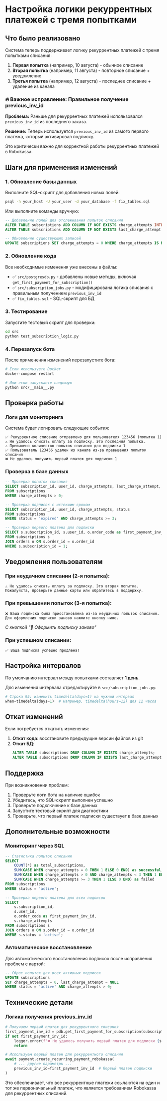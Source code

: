 # Настройка логики рекуррентных платежей с тремя попытками

## Что было реализовано

Система теперь поддерживает логику рекуррентных платежей с тремя попытками списания:

1. **Первая попытка** (например, 10 августа) - обычное списание
2. **Вторая попытка** (например, 11 августа) - повторное списание + уведомление
3. **Третья попытка** (например, 12 августа) - последнее списание + удаление из канала

### 🔥 Важное исправление: Правильное получение previous_inv_id

**Проблема:** Раньше для рекуррентных платежей использовался `previous_inv_id` из последнего заказа.

**Решение:** Теперь используется `previous_inv_id` из самого первого платежа, который активировал подписку.

Это критически важно для корректной работы рекуррентных платежей в Robokassa.

## Шаги для применения изменений

### 1. Обновление базы данных

Выполните SQL-скрипт для добавления новых полей:

```bash
psql -h your_host -U your_user -d your_database -f fix_tables.sql
```

Или выполните команды вручную:

```sql
-- Добавление полей для отслеживания попыток списания
ALTER TABLE subscriptions ADD COLUMN IF NOT EXISTS charge_attempts INTEGER DEFAULT 0;
ALTER TABLE subscriptions ADD COLUMN IF NOT EXISTS last_charge_attempt TIMESTAMPTZ;

-- Обновление существующих записей
UPDATE subscriptions SET charge_attempts = 0 WHERE charge_attempts IS NULL;
```

### 2. Обновление кода

Все необходимые изменения уже внесены в файлы:

- ✅ `src/postgresdb.py` - добавлены новые методы, включая `get_first_payment_for_subscription()`
- ✅ `src/subscription_jobs.py` - модифицирована логика списания с правильным получением `previous_inv_id`
- ✅ `fix_tables.sql` - SQL-скрипт для БД

### 3. Тестирование

Запустите тестовый скрипт для проверки:

```bash
cd src
python test_subscription_logic.py
```

### 4. Перезапуск бота

После применения изменений перезапустите бота:

```bash
# Если используете Docker
docker-compose restart

# Или если запускаете напрямую
python src/__main__.py
```

## Проверка работы

### Логи для мониторинга

Система будет логировать следующие события:

```
✅ Рекуррентное списание отправлено для пользователя 123456 (попытка 1)
⚠️ Не удалось списать оплату за подписку. Это последняя попытка.
⚠️ Превышено количество попыток списания для подписки 1
✅ Пользователь 123456 удален из канала из-за превышения попыток списания
❌ Не удалось получить первый платеж для подписки 1
```

### Проверка в базе данных

```sql
-- Проверка попыток списания
SELECT subscription_id, user_id, charge_attempts, last_charge_attempt, status 
FROM subscriptions 
WHERE charge_attempts > 0;

-- Проверка подписок с истекшим сроком
SELECT subscription_id, user_id, charge_attempts, status 
FROM subscriptions 
WHERE status = 'expired' AND charge_attempts >= 3;

-- Проверка первого платежа для подписки
SELECT s.subscription_id, s.user_id, o.order_code as first_payment_inv_id
FROM subscriptions s
JOIN orders o ON s.order_id = o.order_id
WHERE s.subscription_id = 1;
```

## Уведомления пользователям

### При неудачном списании (2-я попытка):
```
⚠️ Не удалось списать оплату за подписку. Это вторая попытка. 
Пожалуйста, проверьте данные карты или обратитесь в поддержку.
```

### При превышении попыток (3-я попытка):
```
❌ Ваша подписка была приостановлена из-за неудачных попыток списания. 
Для оформления подписки заново нажмите кнопку ниже.
```
*С кнопкой "🔄 Оформить подписку заново"*

### При успешном списании:
```
✅ Ваша подписка успешно продлена!
```

## Настройка интервалов

По умолчанию интервал между попытками составляет **1 день**. 

Для изменения интервала отредактируйте в `src/subscription_jobs.py`:

```python
# Строка 95: изменить timedelta(days=1) на нужный интервал
when=timedelta(days=1)  # Например, timedelta(hours=12) для 12 часов
```

## Откат изменений

Если потребуется откатить изменения:

1. **Откат кода**: восстановите предыдущие версии файлов из git
2. **Откат БД**: 
   ```sql
   ALTER TABLE subscriptions DROP COLUMN IF EXISTS charge_attempts;
   ALTER TABLE subscriptions DROP COLUMN IF EXISTS last_charge_attempt;
   ```

## Поддержка

При возникновении проблем:

1. Проверьте логи бота на наличие ошибок
2. Убедитесь, что SQL-скрипт выполнен успешно
3. Проверьте подключение к базе данных
4. Запустите тестовый скрипт для диагностики
5. Проверьте, что первый платеж подписки существует в базе данных

## Дополнительные возможности

### Мониторинг через SQL

```sql
-- Статистика попыток списания
SELECT 
    COUNT(*) as total_subscriptions,
    SUM(CASE WHEN charge_attempts = 0 THEN 1 ELSE 0 END) as successful,
    SUM(CASE WHEN charge_attempts > 0 AND charge_attempts < 3 THEN 1 ELSE 0 END) as retrying,
    SUM(CASE WHEN charge_attempts >= 3 THEN 1 ELSE 0 END) as failed
FROM subscriptions 
WHERE status = 'active';

-- Проверка первого платежа для всех подписок
SELECT 
    s.subscription_id,
    s.user_id,
    o.order_code as first_payment_inv_id,
    s.charge_attempts
FROM subscriptions s
JOIN orders o ON s.order_id = o.order_id
WHERE s.status = 'active';
```

### Автоматическое восстановление

Для автоматического восстановления подписок после исправления проблем с картой:

```sql
-- Сброс попыток для всех активных подписок
UPDATE subscriptions 
SET charge_attempts = 0, last_charge_attempt = NULL 
WHERE status = 'active' AND charge_attempts > 0;
```

## Технические детали

### Логика получения previous_inv_id

```python
# Получаем первый платеж для рекуррентного списания
first_payment_inv_id = pdb.get_first_payment_for_subscription(subscription_id)
if not first_payment_inv_id:
    logger.error(f"❌ Не удалось получить первый платеж для подписки {subscription_id}")
    return

# Используем первый платеж для рекуррентного списания
await payment.create_recurring_payment_robokassa(
    # ... другие параметры ...
    previous_inv_id=first_payment_inv_id  # Первый платеж подписки
)
```

Это обеспечивает, что все рекуррентные платежи ссылаются на один и тот же первоначальный платеж, что является требованием Robokassa для рекуррентных списаний. 